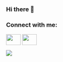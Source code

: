 ### Hi there 👋

<h3 align="left">Connect with me:</h3>
<p align="left">
<a href="https://www.linkedin.com/in/hristo-nikolov-9b417714a/" target="blank"><img align="center" src="https://cdn.jsdelivr.net/npm/simple-icons@3.0.1/icons/linkedin.svg" alt="" height="30" width="40" /></a>  
<a href="https://huggingface.co/hrnnikolov" target="blank"><img align="center" src="https://github.com/hrnnikolov/resourses/blob/main/hug_face.png" alt="" height="30" width="40" /></a>  

![](https://komarev.com/ghpvc/?username=hrnnikolov&color=red)
